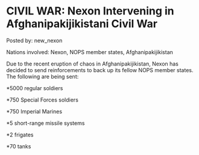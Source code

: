 # CIVIL WAR: Nexon Intervening in Afghanipakijikistani Civil War

Posted by: new_nexon

Nations involved: Nexon, NOPS member states, Afghanipakijikistan 

Due to the recent eruption of chaos in Afghanipakijikistan, Nexon has decided to send reinforcements to back up its fellow NOPS member states. The following are being sent:

*5000 regular soldiers

*750 Special Forces soldiers

*750 Imperial Marines

*5 short-range missile systems

*2 frigates

*70 tanks